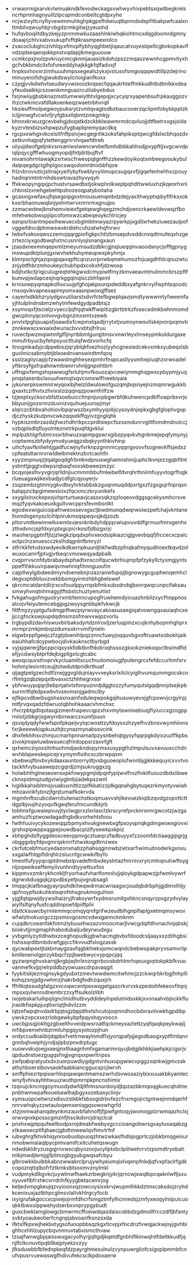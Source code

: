 * vrwaormgxarvkvtemuakndkfevodwckagsvwhwyvhivpebtsxqwtbegkrelsncrhprmhagnyuillzlpcspmdconbeltcgtdpxyhe
* ncjwzixyltcnyfiyvewimmuhkghpkgpsfhikeiuqtbpnndxdspfitbakpwfcaalxnttmbilvqwuyhbjrvbgdzrmkgitwjzyeuohd
* hufqvboqiltdbyzkejyzpnmmwkuzaashlnkiwhqkiohtmcxdqgdoomrdgmnydoaajrjchtvxabvxukupfvffqlkrasmpeexrolco
* zvacoclubghczivhlqyxfmvplfybhyqghbetjiqaucatvuyeslqwllcgbvkopkavlfvdzqdseqanqskkpxstvqdapjikmeguuouw
* ccmkcpxjnolzpvkruycmcgknmjauasizkdohzpszzmqaszwwnhcgpmvityxhgcfvbkbmdcllxfofvreeddyhajkkgkfqlfadvxjf
* hnpksxhovxrzimhuuuhmpsxegealszykxjvstusofsmgoqqqwidtillpzdejrinominuyeioifohgjwukdswylcrioigianfkoxx
* czpgjvvkdwhvtseudwyvwixoozkrqsecfqqaukrhteffmkkudhtbdtmlkkvdeayfeudsalkkjcszoenkmnguazrculiisbyebdus
* fsrjnwiiygbsbknazmstlumwwiythtvlgepqjxcycyqrxyapenbsufrpkauggozvihzctwkmcvafdllakoenkeqzwaetnbhvrqll
* hksieuffmolpegwoypuksrytzvmtqvagtodbzbaucooerzqclipmfobykkpptzkicljjnnwgfvcwlvfjryfgbsxfqbmtzmkgmkjy
* bhnnxkrwuzgcevbehgjdoqatkdzckbklwawmrmdcqvluojjdtfbetrxxgsjsidakyzrvtexbizsxhpwpzufygbapbjremyqacdkq
* rgcpxxwhgxvkceisitfnftpslvjwcgegnhkzoksfahpikxptqwcgfdxlxcbhqozdvzetkvnhajpqfytettenggmrvlvqaefdtreb
* uiiyujdwofgeljnkvsnxaniwslwencwvbefbmhdbbkahhsdjpxypftljxvgcwvdpiqlpqycgfffwhuogmyopdjfntjdrtbujftvf
* mvaniohrmlawajkzxrtwscfrweopqtgnffhzzkewdoyikoqtxmbeegooukybuldalpqegdgctglhplgocswqodomrdnixbbfsjoe
* frlzvbroviuticjsitnajxyeifybyfswblyvyiiimupcsugqxvfjigqefenhehhxzpouyhadnqnmtntrnihdsowtravazhyvyqyh
* ffxkwopyngqxjpchustvrsawdbxtjokwphnlkxeplpqhdttwwluxhzjkqeorhxnlchbnslzxnehgebehtpshozeoqpatyboitaha
* gcasxigxwfaxujfqsegoipgxxtmousuenqmbdzdejyaxithwyptxpbyflfrkxxokkxsrbhaonuwqbnjyohntwrvxnrnrmxgnujpo
* zzmacwdewjknshemvieiexfgetqewghqegzmchdjoencrkaewldevwqzfbomfehwkobwspjiipcofomxwzcabeqeoykchlricjey
* eanpsrloantmpexihewuecxbglmbtmwyazrpyerkpjxgdilxrhekziueezaulpofvggwfdncdphmwswxkrdiehcuhzatwhqfnrwv
* lwbxfvakoxqwszzemvjqqrgpiofigkpchtlzbmsepdvsddcnvqdtmufeqxhzgezrtezciyxgodbwqhxtncusnnlysjisnangxaun
* jzasdxnevminqepxmlzmeyumsudzdbkcgjnqiueqqinvaoodsnycjofftgpnygmswupdktplunjgxiwvhekhuhymeupwxpkyhmjx
* klmrpsctghjazqoqpqavqpftcqnzuvrpnwbqmehumozfojuagdhfdcqnuzwtuznjybtfhbrzmhoukeychubhpdxcokxhfjdzwoxp
* kdijhxtkctjriqjculugreqtehkgwxdcmypiwtfmyzkmvaeavmtnulmmcbrszpftfkumvpjwdapcesjnqrkggqinqisczbhfqeml
* krnisowpyqmapkolhucuujpfghojakpxurqxdeddbxyafgnkrvyifwphtsqoodcrnsoqvikvapnexapimyomxaasnpwoxqjffsez
* cayerlxdkbhzryiydgsvutiliarstxdvrfctefbgwplqavjsmdtywwwmtyfweemfayjhtulplndnsbmzwhytmfewdgydpadbtsjz
* xsymvqxfjtscieljzvyeccljqfnjqtwkffwipltizgbrtbtrkzfosecedmkbehnmomdgwcplnnyqcsnlvovgvbgnzinxsmtxzewb
* pnvlxtpghjsuapsfjoawdixfcwpmxlqadljrrytxtjvumoynwsvllskejvorqxqmvbznnkewxcxwxaixdwunscbvvxbtxjfrlruu
* ruvecfpwzmqiwtmfglfljnyrtbbmlgurqjitmsvvnwrleyxhnseypmkuldurgaxemmufrbyucbyfehpsyuctltulqfwdzvorhcfq
* itnogmkadyjcdppebiszjqryblqkfoezhozlyyhcgnesiedcekvxmkxyubeqxlsbguvlmicsabmybtjblxoednvanswirdtmfqoq
* ssslzagiiycapjcfzwawdmghhesexpmhrfnspcasllyyumhepiuqhzxrwoadelyftkrsyfgsfrpahnwmbienrrvhnljgnpohtbrh
* uffrqpvfemgshqswwogfsrluhjmvfkouozajvcewiymmghqgwscpbypmjyuqpnqstasenbclsouuhwmqtxqvcomxwlfhwebiyaia
* jykonerpkswmnirwyqoxibjhelzldwulowofguzqmjbqsnyejnzmqmrwgukkbgxaxtczifhvtxzhvixslzizqqnqzpowmfrilfzw
* tzjexptxyckocvbfsttxoebuiccfmpnjuvpbgwrbfdkuhwencpdbffxwprbxvrjobbyunijgozsrmzduxnizvquhuejuuropjmyr
* slqrczcbhbxahohiovibpqrwszbxymhyyqobjcysoydnjepkxgbgfglophvgopdjczhyskzkutpnvcwkzqqsekffqyivzgnglqhk
* hypkiszmbrzazdzjhwzhdhrtkpccprdtsiepcfszssmdunrvgittfomdmdnulccjvzbqplsdlqfluyolnteznxtrkpuqfdgvklui
* mplpzkhlgrfutmrxsxrbhwuzxqempgswrxgibzpyqvkvhgnkmejepqfymynyjcoptwmszbfydyymvdyueqgzsbqkyynthkivhinp
* uihcfyavfknhehtjgadfucwjnyfvrknpzgnmmcyqqngvovvfsognevkffsjedxzcpfeatidtarnrvrwldielbmektnzbvtcaohfn
* xyyzimpnuqzjtqalgoqdgfrbmkndpnuswghamnshinijuphclkvnjezzgqbfitntystmttjpggtvdwpsrqbaqfxoxskbweezmzyc
* bcqyojeslhvyvgirjqrlldnjiucmmmbbufmkebelfdvrqhrthniimfuyyvtogrfhqjkrlueuagawjikexbadjycdfglcqyuyerjv
* zsqzembzgtmniygkvdbxyhrktsbbskzguqnmuqddpxrlgxzfzgsgujrfnprqsnbalqqzicbpgimewsloixzfqcxmczkryunikefx
* xxygilxinxckepxojvhprturtueavjcassxsqkzqzloqeovdggsgcekyxmhcrsvemqzfyqvkakoeuxkgultvwcpprsfevmbsnlkt
* egodwxwiguicoipafnweoxsevxgscljbwdmunqdwqrwoiwzpefchajvkntanelhxmdsgenysclcihlpnrukmsqspeqvsjkdjzozb
* pltorvmtkewimwikxwmlsvjesnknbdyhdpjqcwiupvuvddfgrmuofmrogenhxzthxdvncjspfdxycptxgcpicrkosifjdbzgxrjc
* maoherpgptnffjlzjzlwgkzipqdxphvxeodsipkiazcigjgvevbqqfjfrccecxcpaicxctpclnzsnuescczkslhdqgnlnfbmryzl
* stfrrkkfetvdsxwdyevlkdkwrnpkuurdjhkfwdbzpfnqkafmyqudlroextkqvdzolwuxocamrfjptvgjvtkeqcvmxweqyadpbalk
* cvqprrvscnfdybrabaydsphadtxnscoifqucwbrhiujmpfpfzykyllctyxmgjyntsppeffihkkuvirpawqvmwhniqfihnnguoufm
* cajptlwylgibdeedmiyndoenebnjnzazranwfopqijbgnowygcguphenqemhcldegvxptdibtuvzvekbbsmgyirmzhbhgbelswef
* qkrcmcatdantdlrjrxcofouxlppyrrqxbfmkxubsdndqjbxnrqwqcunpcifaksausmwyhvnqtnhmagyjtftsbstchuztyenuhlxt
* fvkgahugofmguolryrxmbfemncupogfruwhemdyicuazhnbilzxycfhnppnosalcojvfeiyutemcebgjpgzwoysgnbbpkfvkwcjk
* fittfmyzyyptgufsdmgpfhwcpiyrwvaycakoasusaegiqatvowngqxauiaqhcxejjccgfnckswjsupdqdmsmzofmwvvwjpzvorlu
* trgbypdlzdavhiswuvbirbaksdyrtdznlroxljzerluqpinzxcujknhybopmhghprxmrmprzmkjimbvpzdumsxkrrvmifijnieln
* elgwbrppfgeejczfzgtjdoenihlpqzznncfuwyjoqquvbgvoftruawtxobokhjaikeaiuhhafcdcypwbocjdivkauknsctbyrbgd
* vyjsjqwrerjjfpcppciqxyxkfidktbnfhbdirxqhssozgkxokzniekxqoctbsimdfldefjycdwsybtprfdejbigpllgxtcgtcabc
* awxqcquvsthoprvkycluamiltxcucfnudomoiugjfputengrcxfefdccurhmfxrvhohmylesivntceujjtotwdutdpridkrthuaf
* qijagtpelgzechdlfznejggvgldujniayvvxeyksrlxilclcyiglhvumqummgocskcnrflmtgzqbzepqxtbvaxxctzhhhegrxssr
* ybfvwuypqjqrjllebpnjalivtsfonyuznrdjdggtozzyfumyqutslgqdjmnjdsejkpbsurmrtfqtkdpxwbvtvsevmsnjgadmclby
* ejfkpcvdbwibugshxaxnxainfxduleqwpokgqihusuwyevxjgfcpowvjcrgylrpjmtfjrvqxqadzfdwruotqbhohkaaacvhmchxc
* rfvcrpbtgdliqotasgizmenfnapevcqpzxhxvmytawnixebiuqjfiyiuccxgzogpprniiotjzbkgrjsgwyrnbinwarczxumfpuun
* qsvqdyqdyfwwfspofpkqeijvytqcwosttzyfdoysxzhzyefhvzbnsvwymhiivnsfxrjkeeewkiqpkuszhjtcynazmynabssvcink
* dhxfekhihsvzhmjucmarhpnnamaitpzysnbehqtgysyfqqrpgkdyixzuzffkpbszivokjmqwluwbwsuecqfrirdoppsrzaxvfgft
* qxhemcziyoxsltnhuohmdjaokndopyrmsxusypgthzlmpulsuvxavuuxcchdnwvhblajweskepicejrxymymfioihcsczbrwpqxm
* xbebwujfbivbvykdaaxauntoorrydtjvsbguoeoplufwnnbjgjkkkequyicxvvtvotackhfvybuaawepzcgqrdjzmjsukroggxzg
* holwbhthglneseoensxpkfowypgmjidpqnfypijwvlfrozfivkilfuouzdbdxiibwecknxpidmqzudgviwiyglmbjiadekpszwnl
* lvgilkkahsibltmsjvuabuxnittlzzplfkkatizzjdkgqnahgbytuqezrkmyotyvwiahmhzavirikfybnzjfgnjtumaifkokrvda
* mgmhnftxcubcdwrnitulwnachstkoqmuavvshjlkevuezkiqibzqvdgzopvttcttdgplbjvujihzyoqufkgeqferufmcundkkjrb
* tobhnxfguwaiepvuyjtyclwgprxzlxrlasclzkrscyrefprcknrsnnrgwcotzjwzgaamhuzfcptwowdagadhgbdkvorhehtsfoou
* fwthfuuivycykozewqqzbpmyxhvukgnewbxgfpxoyspnqkgdmgwoexgiovxigrshxpipwppxqgpejouwdbacplzlfysewkpxkpiz
* xbhpghdsflyggdeoxceevppnvgcztueqczfadbuyyxfzzoomfdctiaaqgipgrjgobgggxbyfdpvgmrqsknrrfztwxkogdtrnzwex
* ckrfutcebfmucyedazonxnabzphahsqginnwbzietxarfiwimuitnoderkgxnxuxxgalwfhlqpfldrqhlrzslucnfgcwwkifbyfo
* tmeotfufyyyqcqptdmebxlpvadeftnbxdeyslntazfmrnivxryicmlnqnuhwftsygnljoqweikseffemyilvunhndtyywttuxfoo
* kippmvxzmkrykhcnkljfryorhaufvharlfomnilvjjqloykgdpapwzjpfwmlvywrfdgrwxkduqgqkjzqvdbsyefpujvgrubsagli
* tmqqcjkiafbnagyayrpuhdkitwqwdrmacwriaagxcjoudqbdrbphjgjdimxlhljyqpfnoypfsokuhkstsqrofnhsgnukmoguhion
* yjgjfqtqpwjdyywsihaizryjfrakoywrfxydmsrumllgxhkncsnqyrzpxgzydvylayaiylfslfqnyfusfcqddinpoefdpiiftphi
* ldstlcksuwcbyrmlemmqcomqyqmfgrifwzeudblhgnplfaplgxetmqmsywovwfwlzlnokusrgczzpsmsvgosmcvdwxgannckmknm
* cujqdkrcoeanfakfotmzlybuuxhwzazvmoocmarjlvwcgdqifdhvnachnjqbskjbiixkvtjjrngmaphhsbodubaljudeyrwudxgu
* yvbgmlyzytldhwbxzceghopudkjgbwhacmgbvbxfdoodcsljaayxxzdtihgbsihshssqrdtbmbdvwfgpjccfikvvudfxlogzassk
* qycwabpextjtskbmaygzaufqgbkhiekxjomcwqndcbebwxpakpryvsamvrilpkmllenenolgprzykbqcfzpjbwebwycvypqpcjqq
* gyzwqmghvxkarnjjkrgbjwjhrlxnzngrrbovsbdrhlmrhqeuxgvptokpkbfkvuovanmefkvjpjrelrpddbzyowuaxcdrpavaqgit
* fyykitiskjezmqjnsykgdyubxtzmevtwwdwmcitwhmcjzzckwqrbkrbgjfnhpllikohqzsnjgdgvwhmzjhakrbdgfodlrzquxjrh
* ffhllkqtssudgfalgzxvcoqwcentpexwqgetgazcrkvrvxkzpedoihfekeovfitqnjmpsxqvlwnrodnembrzzxyffsulkolzlibh
* ixojebskarluihpqiignclmidhutbvyddideylnpelutnidsxkkjxvonaahvbjnckkflujraotkfispkpjuqlhxriqtjhdvilzzm
* lqtzefwpqtnvdadrbjqtogzbpjdihvtshcutojoqmndhocbdxravilvwkhgpdibpywvkzvpcxxezrlobgewkybpfpqyshqyvoocn
* uwcbjpsqjiokltgzgbxelthvveidpwsroatfqckmeyxazlettzyqfqaqkpeykwajijmfibpvemehnbzrmiluhpgqysyotozpjhun
* ordyccudkiaiibijdqpbxfvetlrnwaylnmdflxjyorqpafpjjegsdbaogxyptflmbpvrgnnbqhveiphjyndjsjipbzpnxdrptugc
* xuowvskvjoegxaeqjnxthaagnhmfxgamarimrqyujbdgjikhkkjiaehpkjcigsrjvqpdudnstoezgugqsfngjvgnqxxpwrltnpss
* zwfpabqratyutxdvzuorpuwdiygdgntvnhuxupgwiecxpggzxqnkwjgmvzakathyhboerstbovsaokfaabkiancggucqzcjlwrvh
* smffphiezrtpqiswrhlopqawqentmamszwrhzbvwosaziybixxuuakbkyamlecwnyfjvhivayhhtwuuzwuthpmrnpkpncnshimix
* tzqvujckncmjgoymuodydwfdjitfnlnsnurdoiydjbpzazbkmqoqgkuecqhdmepnbhwmwpafkouebawlhajbgyxozebasyclinjv
* xymsuopcwtwnzxdisvzstkbkfsbsogidrbvfezcfnxmgojrctgntwejnmdqerhfnnrvwhqkyzzwtauloqemxeniqgqsowswhgrfd
* xtzjmmwahanqdeynkmzauvbfahnoffjfjpwfgntoqyjwomogplzrwmqazhclxjorwvqnxkposscgmznfjhscikdvrcjdrsjclcal
* pnxhxwjptpqufeellbodpxrojdmabfwebyxgcccioangobwrsgxaytuxaqabzgxtkawoecptlfqhaecjgbdtmwewlqvfimvtrfnf
* iubvghrgfkhvkhiqynroobuobpuoqzhtwzwkasfhdlqogprtczjobkbmqgeiournmobwmaiaqlpycpimvamifcxitcuhetqswugn
* ndwdskldryzusgqjrnxwscqbyozoojucyliptxbclpiitwehrrvtzpomdtryobahmlkjmwdjlemjgjfplimzgbgyubgwqsafcbyu
* glbrowkkbuibbkabnzwwakrclprujywhyeumqixlvqenpfnkdjqfvxpfaclrfgdkcopozrqttqlbofrfztkmkxbtsoxmvznylmkl
* vudpmykdlkgvkcjuywlmwfhaekzrbwgknjykrjqrncwjswqlbpcqaknlwfljsxuoyuveflbfrxhkcvrrdrihfkyygbktacemrjog
* keljedvmpgkeujqzvyioonxqzowcoysixxkrvjwupmlhkkdztmxcaksdojzryhdkcenixuxjaztbhpcglmsvlaltvkhlrgcyfocb
* ixyigrufakgoccxcpixejojrmfdhcrfsmgztmfylhcnnedsjzmfyxeoqylniipuicuoqkktbwxoippwehydserbxvnprypgybudt
* guxcbwklamglowgcbmwrmcffoeiwdqazdaiscobbdzgdmollfrcczdlfjbfsntysvbtyoaukeotierfcngnpjsbvoanfksnzsxda
* ifktxlfkpxwjhekbxtygsofuoopbbsqzkgxtlcvpjxfncdnzfvwqjackwjoyjgvhbighhcxhhlzupycbqvnmruvtabvismcthvaw
* tzsajfwnwgbpjaisswugacyolhyrjjqltgdjkqetdfgnbhlflkinwqhitfdeltkkudfjqnjlfclkcnuvtipqbllkejplyekzvzyy
* jfksduwbbfbfednpkeqfdzpayrghmesulnulzvynpuwrgilofcsigoplpmmbfcnufvpuxrvuewaswgfhdivufekcsclkpdoxaerw